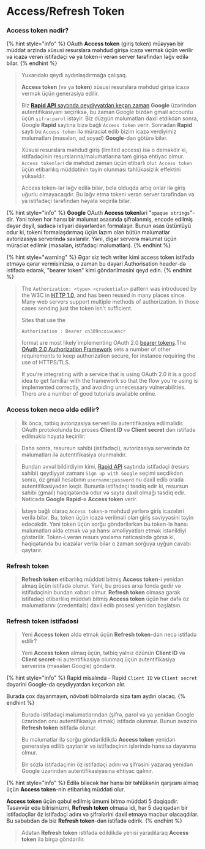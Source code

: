 # Access/Refresh Token

### Access token nədir?

{% hint style="info" %}
OAuth **Access token** (giriş token) müəyyən bir müddət ərzində xüsusi resurslara məhdud girişə icazə vermək üçün verilir və icazə verən istifadəçi və ya token-i verən server tərəfindən ləğv edilə bilər.&#x20;
{% endhint %}

> Yuxarıdakı qeydi aydınlaşdırmağa çalışaq.
>
> **Access token** (və ya **token**) xüsusi resurslara məhdud girişə icazə vermək üçün generasiya edilir.
>
> Biz [**Rapid API** saytında qeydiyyatdan keçən zaman](overview.md#rapid-api-platformasi) **Google** üzərindən autentifikasiyanı seçiriksə, bu zaman Google bizdən gmail accountu üçün `şifrə:parol` istəyir. Biz düzgün məlumatları daxil etdikdən sonra, Google **Rapid** saytına bizə bağlı `Access token` verir. Sonradan **Rapid** saytı bu `Access token` ilə müraciət edib bizim icazə verdiyimiz məlumatları (məsələn, ad,soyad) **Google**-dan götürə bilər.
>
> Xüsusi resurslara məhdud giriş (limited access) isə o deməkdir ki, istifadəçinin resurslarına/məlumatlarına tam girişə ehtiyac olmur. `Access tokenlər`i də məhdud zaman üçün etibarlı olur. `Access token` üçün etibarlılıq müddətinin təyin olunması təhlükəsizlik effektini yüksəldir.
>
> Access token-lər ləğv edilə bilər, belə olduqda artıq onlar ilə giriş uğurlu olmayacaqdır. Bu ləğv etmə tokeni verən server tərəfindən və ya istifadəçi tərəfindən həyata keçirilə bilər.&#x20;

{% hint style="info" %}
**Google** OAuth **Access token**ləri "`opaque strings`"-dir. Yəni token hər hansı bir məlumat əsasında şifrələnmiş, encode edilmiş dəyər deyil, sadəcə ixtiyari dəyərlərdən formalaşır. Bunun əsas üstünlüyü odur ki, tokeni formalaşdırmaq üçün lazım olan bütün məlumatlar avtorizasiya serverində saxlanılır. Yəni, digər serverə məlumat üçün müraciət edilmir (məsələn, istifadəçi məlumatları).
{% endhint %}

{% hint style="warning" %}
Əgər siz tech writer kimi access token istifadə etməyə qərar vermisinizsə, o zaman bu dəyəri Authorisation header-də istifadə edərək, "bearer token" kimi göndərilməsini qeyd edin.
{% endhint %}

> The `Authorization: <type> <credentials>` pattern was introduced by the W3C in [HTTP 1.0](https://www.rfc-editor.org/rfc/rfc1945), and has been reused in many places since. Many web servers support multiple methods of authorization. In those cases sending just the token isn't sufficient.
>
> Sites that use the
>
> ```
> Authorization : Bearer cn389ncoiwuencr
> ```
>
> format are most likely implementing OAuth 2.0 [bearer tokens](https://www.rfc-editor.org/rfc/rfc6750).The [OAuth 2.0 Authorization Framework](https://www.rfc-editor.org/rfc/rfc6749) sets a number of other requirements to keep authorization secure, for instance requiring the use of HTTPS/TLS.
>
> If you're integrating with a service that is using OAuth 2.0 it is a good idea to get familiar with the framework so that the flow you're using is implemented correctly, and avoiding unnecessary vulnerabilities. There are a number of good tutorials available online.

### Access token necə əldə edilir?

> İlk öncə, tətbiq avtorizasiya serveri ilə autentifikasiya edilməlidir. OAuth protokolunda bu proses **Client ID** və **Client secret** dən istifadə edilməklə həyata keçirilir.&#x20;

> Daha sonra, resursun sahibi (istifadəçi), avtorizasiya serverində öz məlumatları ilə autentifikasiya olunmalıdır.&#x20;
>
> Bundan əvvəl bildirdiyim kimi, [Rapid API](https://rapidapi.com/) saytında istifadəçi (resurs sahibi) qeydiyyat zamanı `Sign up with Google` seçimi seçdikdən sonra, öz gmail hesabının `username:password` nu daxil edib orada autentifikasiyadan keçir. Bununla istifadəçi təsdiq edir ki, resursun sahibi (gmail) həqiqətəndə odur və sayta daxil olmağı təsdiq edir. Nəticədə **Google** **Rapid**-ə **Access token** verir.

> İstəyə bağlı olaraq `Access token`-ə məhdud yerlərə giriş icazələri verilə bilər. Bu, token üçün icazə verilməli olan giriş səviyyəsini təyin edəcəkdir. Yəni token üçün sorğu göndərilərkən bu token-lə hansı məlumatları əldə etmək və ya hansı əməliyyatları etmək istənildiyi göstərilir. Token-i verən resurs yoxlama nəticəsində görsə ki, həqiqətəndə bu icazələr verilə bilər o zaman sorğuya uyğun cavabı qaytarır.

### Refresh token

> **Refresh token** etibarlılıq müddəti bitmiş **Access token**-i yenidən almaq üçün istifadə olunur. Yəni, bu proses arxa fonda gedir və istifadəçinin bundan xəbəri olmur. **Refresh token** olmasa gərək istifadəçi etibarlılıq müddəti bitmiş **Access token** üçün hər dəfə öz məlumatlarını (credentials) daxil edib prosesi yenidən başlatsın.

### Refresh token istifadəsi

> Yeni **Access token** əldə etmək üçün **Refresh token**-dən necə istifadə edilir?
>
> Yeni **Access token** almaq üçün, tətbiq yalnız özünün **Client ID** və **Client secret**-ni autentifikasiya olunmaq üçün autentifikasiya serverinə (məsələn Google) göndərir.&#x20;

{% hint style="info" %}
Rapid misalında - Rapid `Client ID` və `Client secret` dəyərini Google-da qeydiyyatdan keçərkən alır.

Burada çox dayanmayın, növbəti bölmələrdə sizə tam aydın olacaq.
{% endhint %}

> Burada istifadəçi məlumatlarından (şifrə, parol və ya yenidən Google üzərindən onu autentifikasiya etmək) istifadə olunmur. Bunun əvəzinə **Refresh token** istifadə olunur.
>
> Bu məlumatlar ilə sorğu göndərildikdə **Access token** yenidən generasiya edilib qaytarılır və istifadəçinin işlərində hansısa dayanma olmur.
>
> Bir sözlə istifadəçinin öz istifadəçi adını və şifrəsini yazaraq yenidən Google üzərindən autentifikasiyasına ehtiyac qalmır. &#x20;

{% hint style="info" %}
Edilə biləcək hər hansı bir təhlükənin qarşısını almaq üçün **Access token**-nin etibarlılıq müddəti olur.

**Access token** üçün qəbul edilmiş ümumi bitmə müddəti 5 dəqiqədir. Təsəvvür edə bilrisinizmi, **Refresh token** olmasa idi, hər 5 dəqiqədən bir istifadəçilər öz istifadəçi adını və şifrələrini daxil etməyə məcbur olacaqdılar. Bu səbəbdən də biz **Refresh token**-dən istifadə edirik.
{% endhint %}

> Adətən **Refresh token** istifadə edildikdə yenisi yaradılaraq **Access token** ilə birgə göndərilir.
